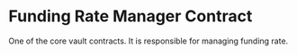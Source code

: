 # Funding Rate Manager Contract

One of the core vault contracts. It is responsible for managing funding rate.

